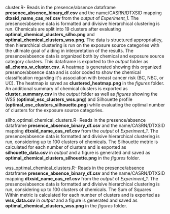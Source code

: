 cluster.R- Reads in the presence/absence dataframe **presence_absence_binary_df.csv**  and the name/CASRN/DTXSID mapping **dtxsid_name_cas_ref.csv** from the *output* of *Experiment_1*. The presence/absence data is formatted and divisive hierarchical clustering is run. Chemicals are split into 19 clusters after evaluating **optimal_chemical_clusters_silho.png** and **optimal_chemical_clusters_wss.png**. The data is structured appropriatley, then hierarchical clustering is run on the exposure source categories with the ultimate goal of aiding in interpretation of the results. The presence/absence data is organized both by chemical and exposure source category clusters. This dataframe is exported to the *output* folder as **all_chems_w_cluster.csv**. A heatmap is generated showing this organized presence/absence data and is color coded to show the chemical classification regarding it's association with breast cancer risk (BC, NBC, or UC). The heatmap is saved as **clustered_heatmap.png** in the *figures* folder. An additional summary of chemical clusters is exported as **cluster_summary.csv** in the *output* folder as well as *figures* showing the WSS (**optimal_esc_clusters_wss.png**) and Silhouette profile (**optimal_esc_clusters_silhouette.png**) while evaluating the optimal number of clusters for the exposure source categories.

silho_optimal_chemical_clusters.R- Reads in the presence/absence dataframe **presence_absence_binary_df.csv**  and the name/CASRN/DTXSID mapping **dtxsid_name_cas_ref.csv** from the *output* of *Experiment_1*. The presence/absence data is formatted and divisive hierarchical clustering is run, considering up to 100 clusters of chemicals. The Silhouette metric is calculated for each number of clusters and is exported as **silhouette_data.csv** in *output* and a figure is generated and saved as **optimal_chemical_clusters_silhouette.png** in the *figures* folder.

wss_optimal_chemical_clusters.R- Reads in the presence/absence dataframe **presence_absence_binary_df.csv**  and the name/CASRN/DTXSID mapping **dtxsid_name_cas_ref.csv** from the *output* of *Experiment_1*. The presence/absence data is formatted and divisive hierarchical clustering is run, considering up to 100 clusters of chemicals. The Sum of Squares Within metric is calculated for each number of clusters and is exported as **wss_data.csv** in *output* and a figure is generated and saved as **optimal_chemical_clusters_wss.png** in the *figures* folder.
